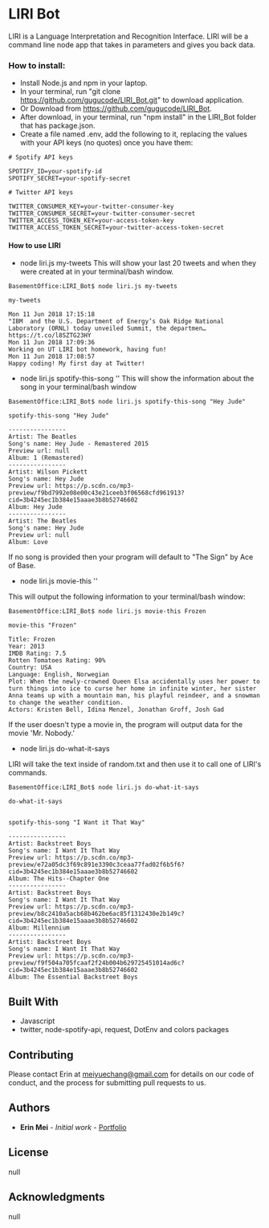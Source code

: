 # LIRI Bot

LIRI is a Language Interpretation and Recognition Interface. LIRI will be a command line node app that takes in parameters and gives you back data. 


### How to install:

* Install Node.js and npm in your laptop.
* In your terminal, run "git clone https://github.com/gugucode/LIRI_Bot.git" to download application.
* Or Download from https://github.com/gugucode/LIRI_Bot.
* After download, in your terminal, run "npm install" in the LIRI_Bot folder that has package.json.
* Create a file named .env, add the following to it, replacing the values with your API keys (no quotes) once you have them:

```
# Spotify API keys

SPOTIFY_ID=your-spotify-id
SPOTIFY_SECRET=your-spotify-secret

# Twitter API keys

TWITTER_CONSUMER_KEY=your-twitter-consumer-key
TWITTER_CONSUMER_SECRET=your-twitter-consumer-secret
TWITTER_ACCESS_TOKEN_KEY=your-access-token-key
TWITTER_ACCESS_TOKEN_SECRET=your-twitter-access-token-secret
```

#### How to use LIRI
* node liri.js my-tweets
This will show your last 20 tweets and when they were created at in your terminal/bash window.

```
BasementOffice:LIRI_Bot$ node liri.js my-tweets

my-tweets

Mon 11 Jun 2018 17:15:18
"IBM  and the U.S. Department of Energy’s Oak Ridge National Laboratory (ORNL) today unveiled Summit, the departmen… https://t.co/l8SZTG23HY
Mon 11 Jun 2018 17:09:36
Working on UT LIRI bot homework, having fun!
Mon 11 Jun 2018 17:08:57
Happy coding! My first day at Twitter!
```

* node liri.js spotify-this-song '<song name here>'
This will show the information about the song in your terminal/bash window

```
BasementOffice:LIRI_Bot$ node liri.js spotify-this-song "Hey Jude"

spotify-this-song "Hey Jude"

----------------
Artist: The Beatles
Song's name: Hey Jude - Remastered 2015
Preview url: null
Album: 1 (Remastered)
----------------
Artist: Wilson Pickett
Song's name: Hey Jude
Preview url: https://p.scdn.co/mp3-preview/f9bd7992e08e00c43e21ceeb3f06568cfd961913?cid=3b4245ec1b384e15aaae3b8b52746602
Album: Hey Jude
----------------
Artist: The Beatles
Song's name: Hey Jude
Preview url: null
Album: Love
```

If no song is provided then your program will default to "The Sign" by Ace of Base.


* node liri.js movie-this '<movie name here>'

This will output the following information to your terminal/bash window:
```
BasementOffice:LIRI_Bot$ node liri.js movie-this Frozen

movie-this "Frozen"

Title: Frozen
Year: 2013
IMDB Rating: 7.5
Rotten Tomatoes Rating: 90%
Country: USA
Language: English, Norwegian
Plot: When the newly-crowned Queen Elsa accidentally uses her power to turn things into ice to curse her home in infinite winter, her sister Anna teams up with a mountain man, his playful reindeer, and a snowman to change the weather condition.
Actors: Kristen Bell, Idina Menzel, Jonathan Groff, Josh Gad
```
If the user doesn't type a movie in, the program will output data for the movie 'Mr. Nobody.'


* node liri.js do-what-it-says

LIRI will take the text inside of random.txt and then use it to call one of LIRI's commands.

```
BasementOffice:LIRI_Bot$ node liri.js do-what-it-says

do-what-it-says


spotify-this-song "I Want it That Way"

----------------
Artist: Backstreet Boys
Song's name: I Want It That Way
Preview url: https://p.scdn.co/mp3-preview/e72a05dc3f69c891e3390c3ceaa77fad02f6b5f6?cid=3b4245ec1b384e15aaae3b8b52746602
Album: The Hits--Chapter One
----------------
Artist: Backstreet Boys
Song's name: I Want It That Way
Preview url: https://p.scdn.co/mp3-preview/b8c2410a5acb68b462be6ac85f1312430e2b149c?cid=3b4245ec1b384e15aaae3b8b52746602
Album: Millennium
----------------
Artist: Backstreet Boys
Song's name: I Want It That Way
Preview url: https://p.scdn.co/mp3-preview/f9f504a705fcaaf2f24b004b629725451014ad6c?cid=3b4245ec1b384e15aaae3b8b52746602
Album: The Essential Backstreet Boys

```


## Built With  

* Javascript 
* twitter, node-spotify-api, request, DotEnv and colors packages


## Contributing

Please contact Erin at meiyuechang@gmail.com for details on our code of conduct, and the process for submitting pull requests to us.

## Authors

* **Erin Mei** - *Initial work* - [Portfolio](https://gugucode.github.io/mysite/)


## License

null

## Acknowledgments

null